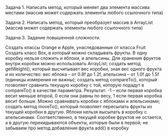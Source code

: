 Задача 1. Написать метод, который меняет два элемента массива местами (массив может содержать элементы любого ссылочного типа)

Задача 2. Написать метод, который преобразует массив в ArrayList (массив может содержать элементы любого ссылочного типа)

Задача 3. Задание повышенной сложности.

Создать классы Orange и Apple, унаследованные от класса Fruit
Создать класс Box, в который можно складывать фрукты. В одну коробку нельзя сложить и яблоки, и апельсины. Для хранения фруктов внутри коробки можно использовать ArrayList;
создать метод getWeight(), который высчитывает вес коробки, зная вес одного фрукта и их количество: вес яблока – от 0.8f до 1.2f, апельсина – от 1.0f до 1.5f (единицы измерения не важны);
создать метод compareTo(), который позволяет сравнить текущую коробку с той, которую подадут в compareTo() в качестве параметра. Результат: -1 – если первая коробка весит меньше второй, 0 если они равны по весу, 1 если первая коробка весит больше. Можно сравнивать коробки с яблоками и апельсинами;
создать метод moveTo(), который позволяет пересыпать фрукты из текущей коробки в другую. Яблоки нельзя высыпать в коробку с апельсинами. Соответственно, в текущей коробке фруктов не остается, а в другую перекидываются объекты, которые были в первой;
не забываем про метод добавления фрукта add() в коробку